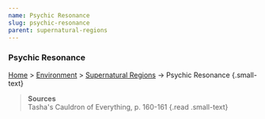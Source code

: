 ```yaml
---
name: Psychic Resonance
slug: psychic-resonance
parent: supernatural-regions
---
```

### Psychic Resonance
[Home](dm-operations-center) > [Environment](environment) > [Supernatural Regions](supernatural-regions) -> Psychic Resonance {.small-text}

> **Sources** <br/>
> Tasha's Cauldron of Everything, p. 160-161
{.read .small-text}
